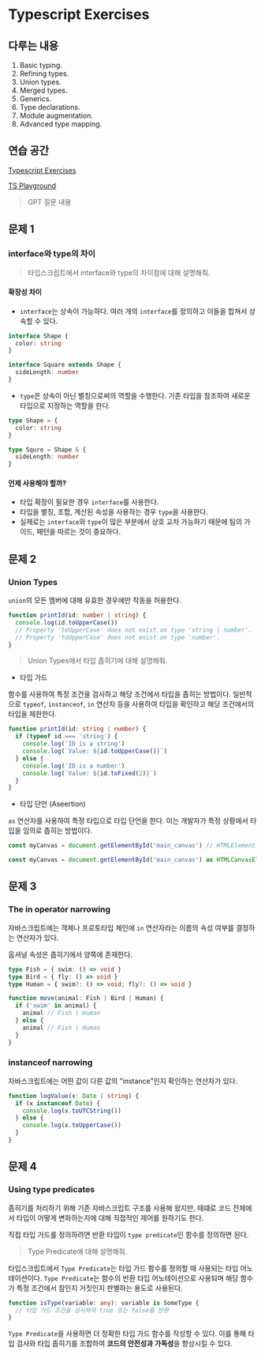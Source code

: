 # Typescript Exercises

## 다루는 내용

1. Basic typing.
2. Refining types.
3. Union types.
4. Merged types.
5. Generics.
6. Type declarations.
7. Module augmentation.
8. Advanced type mapping.

## 연습 공간

[Typescript Exercises](https://typescript-exercises.github.io/)

[TS Playground](https://www.typescriptlang.org/play)

> GPT 질문 내용

## 문제 1

### interface와 type의 차이

> 타입스크립트에서 interface와 type의 차이점에 대해 설명해줘.

#### 확장성 차이

- `interface`는 상속이 가능하다. 여러 개의 `interface`를 정의하고 이들을 합쳐서 상속할 수 있다.

```ts
interface Shape {
  color: string
}

interface Square extends Shape {
  sideLength: number
}
```

- `type`은 상속이 아닌 별칭으로써의 역할을 수행한다. 기존 타입을 참조하여 새로운 타입으로 지정하는 역할을 한다.

```ts
type Shape = {
  color: string
}

type Squre = Shape & {
  sideLength: number
}
```

#### 언제 사용해야 할까?

- 타입 확장이 필요한 경우 `interface`를 사용한다.
- 타입을 별칭, 조합, 계산된 속성을 사용하는 경우 `type`을 사용한다.
- 실제로는 `interface`와 `type`이 많은 부분에서 상호 교차 가능하기 때문에 팀의 가이드, 패턴을 따르는 것이 중요하다.

## 문제 2

### Union Types

`union`의 모든 멤버에 대해 유효한 경우에만 작동을 허용한다.

```ts
function printId(id: number | string) {
  console.log(id.toUpperCase())
  // Property 'toUpperCase' does not exist on type 'string | number'.
  // Property 'toUpperCase' does not exist on type 'number'.
}
```

> Union Types에서 타입 좁히기에 대해 설명해줘.

- 타입 가드

함수를 사용하여 특정 조건을 검사하고 해당 조건에서 타입을 좁히는 방법이다.
일반적으로 `typeof`, `instanceof`, `in` 연산자 등을 사용하여 타입을 확인하고 해당 조건에서의 타입을 제한한다.

```ts
function printId(id: string | number) {
  if (typeof id === 'string') {
    console.log('ID is a string')
    console.log(`Value: ${id.toUpperCase()}`)
  } else {
    console.log('ID is a number')
    console.log(`Value: ${id.toFixed(2)}`)
  }
}
```

- 타입 단언 (Aseertion)

`as` 연산자를 사용하여 특정 타입으로 타입 단언을 한다. 이는 개발자가 특정 상황에서 타입을 임의로 좁히는 방법이다.

```ts
const myCanvas = document.getElementById('main_canvas') // HTMLElement | null

const myCanvas = document.getElementById('main_canvas') as HTMLCanvasElement // HTMLCanvasElement
```

## 문제 3

### The in operator narrowing

자바스크립트에는 객체나 프로토타입 체인에 `in` 연산자라는 이름의 속성 여부를 결정하는 연산자가 있다.

옵셔널 속성은 좁히기에서 양쪽에 존재한다.

```ts
type Fish = { swim: () => void }
type Bird = { fly: () => void }
type Human = { swim?: () => void; fly?: () => void }

function move(animal: Fish | Bird | Human) {
  if ('swim' in animal) {
    animal // Fish | Human
  } else {
    animal // Fish | Human
  }
}
```

### instanceof narrowing

자바스크립트에는 어떤 값이 다른 값의 "instance"인지 확인하는 연산자가 있다.

```ts
function logValue(x: Date | string) {
  if (x instanceof Date) {
    console.log(x.toUTCString())
  } else {
    console.log(x.toUpperCase())
  }
}
```

## 문제 4

### Using type predicates

좁히기를 처리하기 위해 기존 자바스크립트 구조를 사용해 왔지만, 때떄로 코드 전체에서 타입이 어떻게 변화하는지에 대해 직접적인 제어를 원하기도 한다.

직접 타입 가드를 정의하려면 반환 타입이 `type predicate`인 함수를 정의하면 된다.

> Type Predicate에 대해 설명해줘.

타입스크립트에서 `Type Predicate`는 타입 가드 함수를 정의할 때 사용되는 타입 어노테이션이다. `Type Predicate`는 함수의 반환 타입 어노테이션으로 사용되며 해당 함수가 특정 조건에서 참인지 거짓인지 판별하는 용도로 사용된다.

```ts
function isType(variable: any): variable is SomeType {
  // 타입 가드 조건을 검사하여 true 또는 false를 반환
}
```

`Type Predicate`을 사용하면 더 정확한 타입 가드 함수를 작성할 수 있다. 이를 통해 타입 검사와 타입 좁히기를 조합하여 **코드의 안전성과 가독성**을 향상시킬 수 있다.
